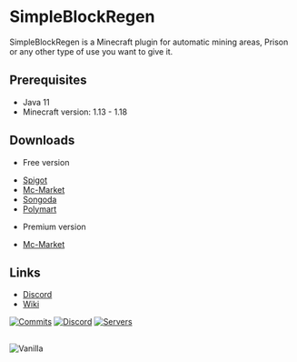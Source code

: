 # SimpleBlockRegen

SimpleBlockRegen is a Minecraft plugin for automatic mining areas, Prison or any other type of use you want to give it.

## Prerequisites
- Java 11
- Minecraft version: 1.13 - 1.18

## Downloads
* Free version
- [Spigot](https://www.spigotmc.org/resources/simpleblockregen.100875/)
- [Mc-Market](https://www.mc-market.org/resources/23328/)
- [Songoda](https://songoda.com/marketplace/product/simpleblockregen-automatic-mining-areas-prison-or-any-other-type-of-use.807)
- [Polymart](https://polymart.org/resource/simpleblockregen.2465)
* Premium version
- [Mc-Market]([https://www.spigotmc.org/resources/simpleblockregen.100875](https://www.mc-market.org/resources/24046/)/)

## Links

- [Discord](https://discord.gg/qbRYxxHPZx)
- [Wiki](https://github.com/Skjolberg/SimpleBlockRegenWIKI/wiki)

[![Commits](https://img.shields.io/github/commit-activity/m/Skjolberg/SimpleBlockRegen?color=lim&label=Commits)](https://github.com/Skjolberg/SimpleBlockRegen)
[![Discord](https://img.shields.io/discord/955564646708961442?label=Discord)](https://discord.gg/pKZb4nYy97)
[![Servers](https://img.shields.io/bstats/servers/14757?color=lim&label=servers%20using%20SimpleBlockRegen)](https://github.com/Skjolberg/SimpleBlockRegen)
##


![Vanilla](https://shibacraft.net/img/SimpleBlockRegen/Lienzo.png)

